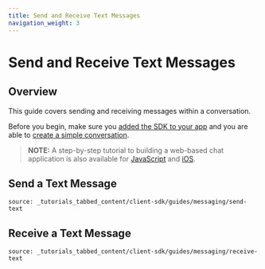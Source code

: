 ```yaml
---
title: Send and Receive Text Messages
navigation_weight: 3
---
```


# Send and Receive Text Messages

## Overview

This guide covers sending and receiving messages within a conversation.

Before you begin, make sure you [added the SDK to your app](/client-sdk/setup/add-sdk-to-your-app) and you are able to [create a simple conversation](/client-sdk/in-app-messaging/guides/simple-conversation).

> **NOTE:** A step-by-step tutorial to building a web-based chat application is also available for [JavaScript](/client-sdk/tutorials/in-app-messaging) and [iOS](/client-sdk/tutorials/ios-in-app-messaging-chat).


## Send a Text Message

```tabbed_content
source: _tutorials_tabbed_content/client-sdk/guides/messaging/send-text
```

## Receive a Text Message

```tabbed_content
source: _tutorials_tabbed_content/client-sdk/guides/messaging/receive-text
```

